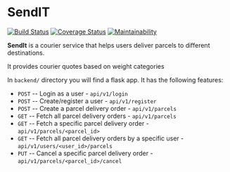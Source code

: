 # SendIT

[![Build Status](https://travis-ci.org/kevpy/send-It.svg?branch=ft-user-login-apiv1-161773626)](https://travis-ci.org/kevpy/send-It)  [![Coverage Status](https://coveralls.io/repos/github/kevpy/send-It/badge.svg?branch=ft-user-login-apiv1-161773626)](https://coveralls.io/github/kevpy/send-It?branch=ft-user-login-apiv1-161773626)  [![Maintainability](https://api.codeclimate.com/v1/badges/1aa534e219da7a29a899/maintainability)](https://codeclimate.com/github/kevpy/send-It/maintainability)

**SendIt** is a courier service that helps users deliver parcels to different destinations.

It provides courier quotes based on weight categories

In `backend/` directory you will find a flask app.
It has the following features:

- `POST` -- Login as a user - `api/v1/login`
- `POST` -- Create/register a user - `api/v1/register`
- `POST` -- Create a parcel delivery order - `api/v1/parcels`
- `GET` -- Fetch all parcel delivery orders  - `api/v1/parcels`
- `GET` -- Fetch a specific parcel delivery order  - `api/v1/parcels/<parcel_id>`
- `GET` -- Fetch all parcel delivery orders by a specific user  - `api/v1/users/<user_id>/parcels`
- `PUT` -- Cancel a specific parcel delivery order - `api/v1/parcels/<parcel_id>/cancel`
